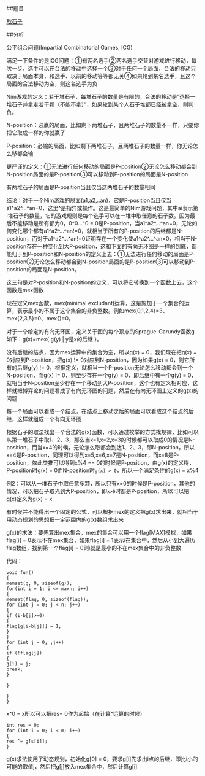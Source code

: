 ##题目

[取石子](http://acm.zjut.edu.cn/ShowProblem.aspx?ShowID=1312)

##分析

公平组合问题(Impartial Combinatorial Games, ICG)

满足一下条件的是ICG问题：①有两名选手②两名选手交替对游戏进行移动，每次一步，选手可以在合法的移动中选择一个③对于任何一个局面，合法的移动只取决于局面本身，和选手、以前的移动等等都无关④如果轮到某名选手，且这个局面的合法移动为空，则这名选手为负
 
Nim游戏的定义：若干堆石子，每堆石子的数量是有限的，合法的移动是“选择一堆石子并拿走若干颗（不能不拿）”，如果轮到某个人石子堆都已经被拿空，则判负。

N-position：必赢的局面，比如剩下两堆石子，且两堆石子的数量不一样，只要你把它取成一样的你就赢了

P-position：必输的局面，比如剩下两堆石子，且两堆石子的数量一样，你无论怎么移都会输

更严谨的定义：①无法进行任何移动的局面是P-position②无论怎么移动都会到N-position局面的是P-position③可以移动到P-position的局面是N-position
 
有两堆石子的局面是P-position当且仅当这两堆石子的数量相同
 
结论：对于一个Nim游戏的局面(a1,a2,..an)，它是P-position当且仅当a1^a2^...^an=0，这里^是指异或操作。这是最简单的Nim游戏问题，其中ai表示第i堆石子的数量，它的游戏规则是每个选手可以在一堆中取任意的石子数。因为最后不能移动是所有都为0，0^0…^0 = 0是P-position，当a1^a2^...^an=0，无论如何变化哪个都有a1^a2^...^an!=0，就相当于所有的P-position的后继都是N-position，而对于a1^a2^...^an!=0证明存在一个变化使a1^a2^...^an=0，相当于N-position存在一种变化到大P-position，这和下面的有向无环图是一样的到底，都能归于到P-position和N-position的定义上去：①无法进行任何移动的局面是P-position②无论怎么移动都会到N-position局面的是P-position③可以移动到P-position的局面是N-position。

这三句是对P-position和N-position的定义，可以将它转换到一个函数上去，这个函数是mex函数

现在定义mex函数，mex(minimal excludant)运算，这是施加于一个集合的运算，表示最小的不属于这个集合的非负整数。例如mex{0,1,2,4}=3、mex{2,3,5}=0、mex{}=0。 

对于一个给定的有向无环图，定义关于图的每个顶点的Sprague-Garundy函数g如下：g(x)=mex{ g(y) | y是x的后继 }。

没有后继的结点，因为mex运算中的集合为空，所以g(x) = 0，我们现在把g(x) = 0对应到P-position，把g(x) != 0对应到N-position，因为如果g(x) = 0，则它所有的后继g(y) != 0，根据定义，就相当一个P-position无论怎么移动都会到一个N-position，而g(x) != 0，则至少存在一个g(y) = 0，即后继中有一个g(y) = 0，就相当于N-position至少存在一个移动到大P-position，这个也有定义相对应，这样就把博弈论的问题看成了有向无环图的问题，然后在有向无环图上定义的g(x)的问题

每一个局面可以看成一个结点，在结点上移动之后的局面可以看成这个结点的后继，这样就组成一个有向无环图
 
根据石子的取法找出一个合法的g(x)函数，可以通过枚举的方式找规律，比如可以从第一堆石子中取1、2、3，那么当x=1,x=2,x=3的时候都可以取成0的情况是N-position，而当x=4的时候，无论怎么取都会到达1、2、3，即N-position，所以x=4是P-position，同理可以得到x=5,x=6,x=7是N-position，而x=8是P-position，依此类推可以得到x%4 == 0的时候是P-position，由g(x)的定义得，P-position时g(x) = 0而N-position时`g(x) > 0`，所以一个满足条件的g(x) = x%4

例2：可以从一堆石子中取任意多颗，所以只有x=0的时候是P-position，其他的情况，可以把石子取光到大P-position，即`x>0`时都是P-position，所以可以把g(x)定义为g(x) = x

有时候并不能得出一个固定的公式，可以根据mex的定义把g(x)求出来，就相当于用动态规划的思想把一定范围内的g(x)数组求出来


g(x)的求法：要先算出mex集合，mex的集合可以用一个flag[MAX]模拟，如果flag[i] = 0表示不在mex集合，如果flag[i] = 1表示i在集合中，然后从小到大遍历flag数组，找到第一个flag[i] = 0则i就是最小的不在mex集合中的非负整数

代码：
```
void fun()
{
memset(g, 0, sizeof(g));
for(int i = 1; i <= maxn; i++)
{
memset(flag, 0, sizeof(flag));
for (int j = 0; j < n; j++)
{
if (i-b[j]>=0)
{
flag[g[i-b[j]]] = 1;
}
}
for (int j = 0; ;j++)
{
if (!flag[j])
{
g[i] = j;
break;
}
 
}
 
}
}
```
 
x^0 = x所以可以把res= 0作为起始（在计算^运算的时候）

```
int res = 0;
for (int i = 0; i < m; i++)
{
res ^= g[s[i]];
}
```
g(x)求法使用了动态规划，初始化g[0] = 0，要求g[i]先求出i点的后继，即比i小的可能的取值j，然后把g[j]放入mex集合中，然后计算g[i]
